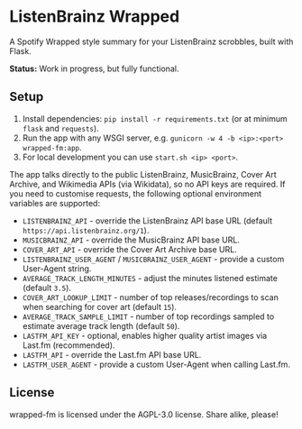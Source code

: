 # ListenBrainz Wrapped
A Spotify Wrapped style summary for your ListenBrainz scrobbles, built with Flask.

**Status:** Work in progress, but fully functional.

## Setup
1. Install dependencies: `pip install -r requirements.txt` (or at minimum `flask` and `requests`).
2. Run the app with any WSGI server, e.g. `gunicorn -w 4 -b <ip>:<port> wrapped-fm:app`.
3. For local development you can use `start.sh <ip> <port>`.

The app talks directly to the public ListenBrainz, MusicBrainz, Cover Art Archive, and Wikimedia APIs (via Wikidata), so no API keys are required. If you need to customise requests, the following optional environment variables are supported:

- `LISTENBRAINZ_API` - override the ListenBrainz API base URL (default `https://api.listenbrainz.org/1`).
- `MUSICBRAINZ_API` - override the MusicBrainz API base URL.
- `COVER_ART_API` - override the Cover Art Archive base URL.
- `LISTENBRAINZ_USER_AGENT` / `MUSICBRAINZ_USER_AGENT` - provide a custom User-Agent string.
- `AVERAGE_TRACK_LENGTH_MINUTES` - adjust the minutes listened estimate (default `3.5`).
- `COVER_ART_LOOKUP_LIMIT` - number of top releases/recordings to scan when searching for cover art (default `15`).
- `AVERAGE_TRACK_SAMPLE_LIMIT` - number of top recordings sampled to estimate average track length (default `50`).
- `LASTFM_API_KEY` - optional, enables higher quality artist images via Last.fm (recommended).
- `LASTFM_API` - override the Last.fm API base URL.
- `LASTFM_USER_AGENT` - provide a custom User-Agent when calling Last.fm.

## License
wrapped-fm is licensed under the AGPL-3.0 license. Share alike, please!
